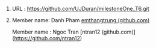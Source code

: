 1. URL : https://github.com/UJDuran/milestoneOne_T6.git

2. Member name: Danh Pham [emthangtrung (github.com)](https://github.com/emthangtrung)

   Member name : Ngoc Tran [ntran12 (github.com)] (https://github.com/ntran12)

   

   

   

   

   

